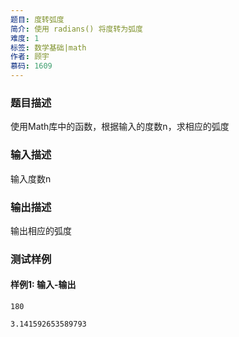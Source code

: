 ```yaml
---
题目: 度转弧度
简介: 使用 radians() 将度转为弧度
难度: 1
标签: 数学基础|math
作者: 顾宇
慕码: 1609
---
```


### 题目描述

使用Math库中的函数，根据输入的度数n，求相应的弧度

### 输入描述

输入度数n

### 输出描述

输出相应的弧度

### 测试样例

#### 样例1: 输入-输出

```
180
```

```
3.141592653589793
```

